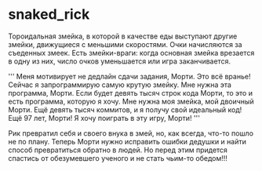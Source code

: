 # snaked_rick
Тороидальная змейка, в которой в качестве еды выступают другие змейки, движущиеся с меньшими скоростями.
Очки начисляются за съеденных змеек. Есть змейки-враги: когда основная змейка врезается в одну из них, число очков уменьшается или игра заканчивается.

'''
Меня мотивирует не дедлайн сдачи задания, Морти. Это всё вранье! Сейчас я запрограммирую самую крутую змейку. Мне нужна эта программа, Морти. Если будет девять тысяч строк кода Морти, то это и есть программа, которую я хочу. Мне нужна моя змейка, мой двоичный Морти. Ещё девять тысяч коммитов, и я получу свой идеальный код! Ещё 97 лет, Морти! Я хочу поиграть в эту игру, Морти!
'''

Рик превратил себя и своего внука в змей, но, как всегда, что-то пошло не по плану. Теперь Морти нужно исправить ошибки дедушки и найти способ превратиться обратно в людей. Но перед этим придется спастись от обезумевшего ученого и не стать чьим-то обедом!!!
